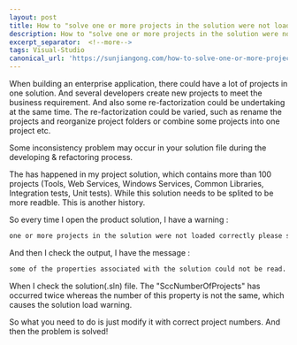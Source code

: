 ```yaml
---
layout: post
title: How to "solve one or more projects in the solution were not loaded correctly" error in visual studio?
description: How to "solve one or more projects in the solution were not loaded correctly" error in visual studio?
excerpt_separator:  <!--more-->
tags: Visual-Studio
canonical_url: 'https://sunjiangong.com/how-to-solve-one-or-more-projects-in-the-solution-were-not-loaded-correctly-error-in-visual-studio/'
---
```



When building an enterprise application, there could have a lot of projects in one solution. And several developers create new projects to meet the business requirement. And also some re-factorization could be undertaking at the same time. The re-factorization could be varied, such as rename the projects and reorganize project folders or combine some projects into one project etc.

Some inconsistency problem may occur in your solution file during the developing & refactoring process.

<!--more-->

The has happened in my project solution, which contains more than 100 projects (Tools, Web Services, Windows Services, Common Libraries, Integration tests, Unit tests). While this solution needs to be splited to be more readble. This is another history.

So every time I open the product solution, I have a warning : 

```bash
one or more projects in the solution were not loaded correctly please see the output
```

And then I check the output, I have the message :

```bash
some of the properties associated with the solution could not be read.
```

When I check the solution(.sln) file. The "SccNumberOfProjects" has occurred twice whereas the number of this property is not the same, which causes the solution load warning.

So what you need to do is just modify it with correct project numbers. And then the problem is solved!
